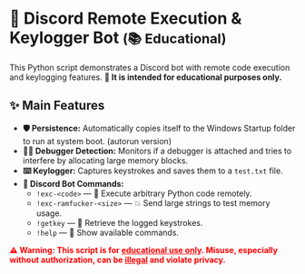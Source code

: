 <h1>🤖 Discord Remote Execution & Keylogger Bot <small>(📚 Educational)</small></h1>

<p>This Python script demonstrates a Discord bot with remote code execution and keylogging features. <strong>🚨 It is intended for educational purposes only.</strong></p>

<h2>✨ Main Features</h2>
<ul>
  <li><strong>🛡️ Persistence:</strong> Automatically copies itself to the Windows Startup folder to run at system boot. (autorun version)</li>
  <li><strong>🕵️‍♂️ Debugger Detection:</strong> Monitors if a debugger is attached and tries to interfere by allocating large memory blocks.</li>
  <li><strong>⌨️ Keylogger:</strong> Captures keystrokes and saves them to a <code>test.txt</code> file.</li>
  <li><strong>💬 Discord Bot Commands:</strong>
    <ul>
      <li><code>!exc-&lt;code&gt;</code> — 🧠 Execute arbitrary Python code remotely.</li>
      <li><code>!exc-ramfucker-&lt;size&gt;</code> — 💥 Send large strings to test memory usage.</li>
      <li><code>!getkey</code> — 📄 Retrieve the logged keystrokes.</li>
      <li><code>!help</code> — 📘 Show available commands.</li>
    </ul>
  </li>
</ul>

<div class="warning" style="color: red; font-weight: bold; margin-top: 10px;">
⚠️ <strong>Warning:</strong> This script is for <u>educational use only</u>. Misuse, especially without authorization, can be <u>illegal</u> and violate privacy.
</div>
